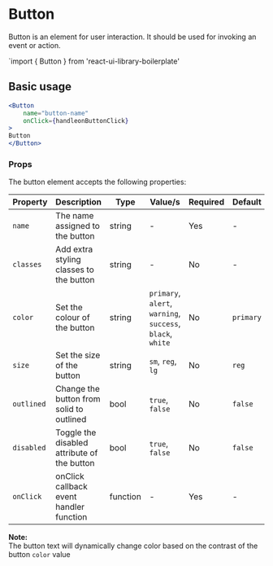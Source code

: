 # Button

Button is an element for user interaction. It should be used for invoking an event or action.

`import { Button } from 'react-ui-library-boilerplate'

## Basic usage

```jsx
<Button
	name="button-name"
	onClick={handleonButtonClick}
>
Button
</Button>
```

### Props

The button element accepts the following properties:

Property | Description | Type | Value/s | Required | Default
-|-|-|-|-|-
`name` | The name assigned to the button | string | - | Yes | -
`classes` | Add extra styling classes to the button | string | - | No | -
`color` | Set the colour of the button | string | `primary`, `alert`, `warning`, `success`, `black`, `white` | No | `primary`
`size` | Set the size of the button | string | `sm`, `reg`, `lg` | No | `reg`
`outlined` | Change the button from solid to outlined | bool | `true`, `false` | No | `false`
`disabled` | Toggle the disabled attribute of the button | bool | `true`, `false` | No | `false`
`onClick` | onClick callback event handler function | function | - | Yes | -

**Note:**  
The button text will dynamically change color based on the contrast of the button `color` value



